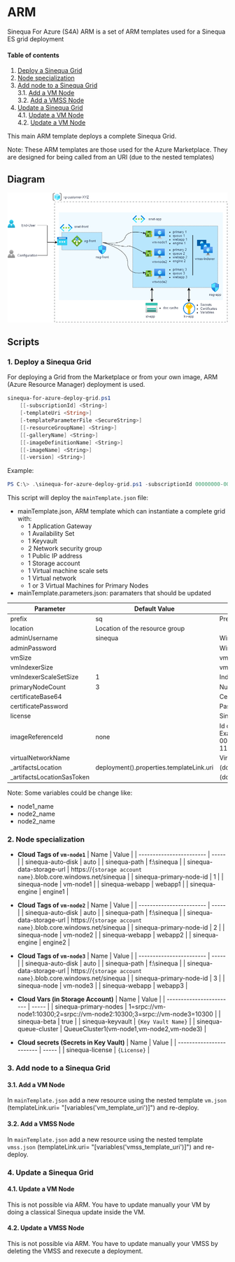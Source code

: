 # ARM

Sinequa For Azure (S4A) ARM is a set of ARM templates used for a Sinequa ES grid deployment

#### Table of contents
1. [Deploy a Sinequa Grid](#deploy)<br>
2. [Node specialization](#specify)<br>
3. [Add node to a Sinequa Grid](#add)<br>
   3.1. [Add a VM Node](#add_vm)<br>
   3.2. [Add a VMSS Node](#add_vmss)<br>
4. [Update a Sinequa Grid](#update)<br> 
   4.1. [Update a VM Node](#update_vm)<br>
   4.2. [Update a VM Node](#update_vmss)<br>
   
This main ARM template deploys a complete Sinequa Grid.

Note: These ARM templates are those used for the Azure Marketplace. They are designed for being called from an URI (due to the nested templates)


## Diagram

![Sinequa For Azure Deployment](images/S4A_Default_ARM.png)

## Scripts

### 1. Deploy a Sinequa Grid <a name="deploy">

For deploying a Grid from the Marketplace or from your own image, ARM (Azure Resource Manager) deployment is used.

```powershell
sinequa-for-azure-deploy-grid.ps1
    [[-subscriptionId] <String>]    
    [-templateUri <String>]    
    [-templateParameterFile <SecureString>]    
    [[-resourceGroupName] <String>]    
    [[-galleryName] <String>]    
    [[-imageDefinitionName] <String>]    
    [[-imageName] <String>]    
    [[-version] <String>]
```

Example:
```powershell
PS C:\> .\sinequa-for-azure-deploy-grid.ps1 -subscriptionId 00000000-0000-0000-0000-000000000000 -resourceGroupName sq-grid -templateUri https://sinequabuilds.blob.core.windows.net/arm/mainTemplate.json
```
This script will deploy the `mainTemplate.json` file:
* mainTemplate.json, ARM template which can instantiate a complete grid with:
  * 1 Application Gateway
  * 1 Availability Set
  * 1 Keyvault
  * 2 Network security group
  * 1 Public IP address
  * 1 Storage account
  * 1 Virtual machine scale sets
  * 1 Virtual network
  * 1 or 3 Virtual Machines for Primary Nodes
* mainTemplate.parameters.json: paramaters that should be updated

| Parameter              | Default Value                  | Description       |
| ---------------------- | ------------------------------ | ----------------- |
| prefix                 | sq                             | Prefix of object names |
| location               | Location of the resource group |
| adminUsername 	     | sinequa                        | Windows User |
| adminPassword 	     |                                | Windows User Password |
| vmSize 		         |                                | vmSize of primary nodes |
| vmIndexerSize 	     |                                | vmSize of the indexer Scale Set. Default |
| vmIndexerScaleSetSize  | 1                              | Indexer Scale Set size (instances) |
| primaryNodeCount 	     | 3                              | Number of primary nodes (1 or 3) |
| certificateBase64 	 |                                | Certificate file (pfx) in base64 format for HTTPS |
| certificatePassword    |                                | Password of the certificate |
| license                |                                | Sinequa Licence |
| imageReferenceId       | none                           | Id of the custom image to use. If empty the marketplace will be used.<br> Example: "/subscriptions/00000000-0000-0000-0000-000000000000/resourceGroups/Sinequa/providers/Microsoft.Compute/galleries/SinequaForAzure/images/sinequa-11-nightly" |
| virtualNetworkName 	 |                                | Virtual Network object |
| _artifactsLocation     | deployment().properties.templateLink.uri | (don't change) used for nested templates |
| _artifactsLocationSasToken |                            | (don't change) used for nested templates |

Note: Some variables could be change like:
* node1_name
* node2_name
* node2_name

### 2. Node specialization <a name="specify">

* **Cloud Tags of `vm-node1`**
    | Name                     | Value |
    | ------------------------ | ----- |
    | sinequa-auto-disk	       | auto |
	| sinequa-path		       | f:\sinequa |
	| sinequa-data-storage-url | https://`{storage account name}`.blob.core.windows.net/sinequa |
	| sinequa-primary-node-id  | 1 |
	| sinequa-node	           | vm-node1 |
	| sinequa-webapp 		   | webapp1 | 
	| sinequa-engine		   | engine1 |

* **Cloud Tags of `vm-node2`**
    | Name                     | Value |
    | ------------------------ | ----- |
    | sinequa-auto-disk	       | auto |
	| sinequa-path		       | f:\sinequa |
	| sinequa-data-storage-url | https://`{storage account name}`.blob.core.windows.net/sinequa |
	| sinequa-primary-node-id  | 2 |
	| sinequa-node	           | vm-node2 |
	| sinequa-webapp 		   | webapp2 |
	| sinequa-engine		   | engine2 |

* **Cloud Tags of `vm-node3`**
    | Name                     | Value |
    | ------------------------ | ----- |
    | sinequa-auto-disk	       | auto |
	| sinequa-path		       | f:\sinequa |
	| sinequa-data-storage-url | https://`{storage account name}`.blob.core.windows.net/sinequa |
	| sinequa-primary-node-id  | 3 |
	| sinequa-node	           | vm-node3 |
	| sinequa-webapp 		   | webapp3 |

* **Cloud Vars (in Storage Account)**
    | Name                     | Value |
    | ------------------------ | ----- |
	| sinequa-primary-nodes    | 1=srpc://vm-node1:10300;2=srpc://vm-node2:10300;3=srpc://vm-node3=10300 |
    | sinequa-beta             | true |
	| sinequa-keyvault 	       | `{Key Vault Name}` |
	| sinequa-queue-cluster    | QueueCluster1(vm-node1,vm-node2,vm-node3) |
	
* **Cloud secrets (Secrets in Key Vault)**
    | Name                     | Value |
    | ------------------------ | ----- |
	| sinequa-license		   | `{License}` |


### 3. Add node to a Sinequa Grid <a name="add">	
#### 3.1. Add a VM Node <a name="add_vm"> 
In `mainTemplate.json` add a new resource using the nested template `vm.json` (templateLink.uri= "[variables('vm_template_uri')]") and re-deploy.

#### 3.2. Add a VMSS Node <a name="add_vmss"> 
In `mainTemplate.json` add a new resource using the nested template `vmss.json` (templateLink.uri= "[variables('vmss_template_uri')]") and re-deploy.

### 4. Update a Sinequa Grid <a name="update"> 
#### 4.1. Update a VM Node <a name="update_vm">   
This is not possible via ARM. You have to update manually your VM by doing a classical Sinequa update inside the VM.

#### 4.2. Update a VMSS Node <a name="update_vmss">    
This is not possible via ARM. You have to update manually your VMSS by deleting the VMSS and rexecute a deployment.

